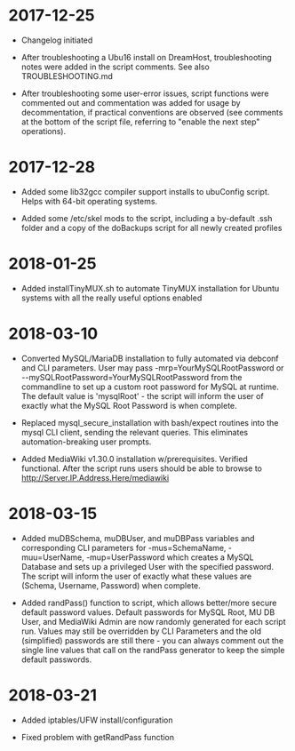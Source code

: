 # 2017-12-25

* Changelog initiated

* After troubleshooting a Ubu16 install on DreamHost, troubleshooting notes were added in the script comments.  See also TROUBLESHOOTING.md

* After troubleshooting some user-error issues, script functions were commented out and commentation was added for usage by decommentation, if practical conventions are observed (see comments at the bottom of the script file, referring to "enable the next step" operations).

# 2017-12-28

* Added some lib32gcc compiler support installs to ubuConfig script.  Helps with 64-bit operating systems.

* Added some /etc/skel mods to the script, including a by-default .ssh folder and a copy of the doBackups script for all newly created profiles 

# 2018-01-25

* Added installTinyMUX.sh to automate TinyMUX installation for Ubuntu systems with all the really useful options enabled

# 2018-03-10

* Converted MySQL/MariaDB installation to fully automated via debconf and CLI parameters.  User may pass -mrp=YourMySQLRootPassword or --mySQLRootPassword=YourMySQLRootPassword from the commandline to set up a custom root password for MySQL at runtime.  The default value is 'mysqlRoot' - the script will inform the user of exactly what the MySQL Root Password is when complete.

* Replaced mysql_secure_installation with bash/expect routines into the mysql CLI client, sending the relevant queries.  This eliminates automation-breaking user prompts.

* Added MediaWiki v1.30.0 installation w/prerequisites.  Verified functional.  After the script runs users should be able to browse to http://Server.IP.Address.Here/mediawiki 

# 2018-03-15

* Added muDBSchema, muDBUser, and muDBPass variables and corresponding CLI parameters for -mus=SchemaName, -muu=UserName, -mup=UserPassword which creates a MySQL Database and sets up a privileged User with the specified password.  The script will inform the user of exactly what these values are (Schema, Username, Password) when complete.

* Added randPass() function to script, which allows better/more secure default password values.  Default passwords for MySQL Root, MU DB User, and MediaWiki Admin are now randomly generated for each script run.  Values may still be overridden by CLI Parameters and the old (simplified) passwords are still there - you can always comment out the single line values that call on the randPass generator to keep the simple default passwords.

# 2018-03-21

* Added iptables/UFW install/configuration

* Fixed problem with getRandPass function